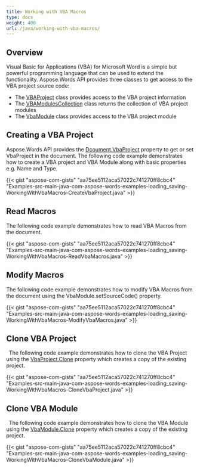 ```yaml
---
title: Working with VBA Macros
type: docs
weight: 400
url: /java/working-with-vba-macros/
---
```


## **Overview**
Visual Basic for Applications (VBA) for Microsoft Word is a simple but powerful programming language that can be used to extend the functionality. Aspose.Words API provides three classes to get access to the VBA project source code:

- The [VBAProject](https://apireference.aspose.com/java/words/com.aspose.words/vbaproject) class provides access to the VBA project information
- The [VBAModulesCollection](https://apireference.aspose.com/java/words/com.aspose.words/VbaModuleCollection) class returns the collection of VBA project modules
- The [VbaModule](https://apireference.aspose.com/java/words/com.aspose.words/VbaModule) class provides access to the VBA project module
## **Creating a VBA Project**
Aspose.Words API provides the [Dcoument.VbaProject](https://apireference.aspose.com/net/words/aspose.words/document/properties/vbaproject) property to get or set VbaProject in the document. The following code example demonstrates how to create a VBA project and VBA Module along with basic properties e.g. Name and Type. 

{{< gist "aspose-com-gists" "aa75ee5112aca57022c741270ff8cbc4" "Examples-src-main-java-com-aspose-words-examples-loading_saving-WorkingWithVbaMacros-CreateVbaProject.java" >}}
## **Read Macros**
The following code example demonstrates how to read VBA Macros from the document.

{{< gist "aspose-com-gists" "aa75ee5112aca57022c741270ff8cbc4" "Examples-src-main-java-com-aspose-words-examples-loading_saving-WorkingWithVbaMacros-ReadVbaMacros.java" >}}
## **Modify Macros**
The following code example demonstrates how to modify VBA Macros from the document using the VbaModule.setSourceCode() property.

{{< gist "aspose-com-gists" "aa75ee5112aca57022c741270ff8cbc4" "Examples-src-main-java-com-aspose-words-examples-loading_saving-WorkingWithVbaMacros-ModifyVbaMacros.java" >}}
## **Clone VBA Project**
` `The following code example demonstrates how to clone the VBA Project using the [VbaProject.Clone](https://apireference.aspose.com/net/words/aspose.words/vbaproject/methods/clone) property which creates a copy of the existing project. 

{{< gist "aspose-com-gists" "aa75ee5112aca57022c741270ff8cbc4" "Examples-src-main-java-com-aspose-words-examples-loading_saving-WorkingWithVbaMacros-CloneVbaProject.java" >}}
## **Clone VBA Module**
` `The following code example demonstrates how to clone the VBA Module using the [VbaModule.Clone](https://apireference.aspose.com/net/words/aspose.words/vbamodule/methods/clone) property which creates a copy of the existing project. 

{{< gist "aspose-com-gists" "aa75ee5112aca57022c741270ff8cbc4" "Examples-src-main-java-com-aspose-words-examples-loading_saving-WorkingWithVbaMacros-CloneVbaModule.java" >}}
